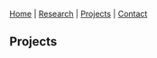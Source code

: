 [Home](/index.md) | [Research](/research/index.md) | [Projects](/projects/index.md) | [Contact](/contact/index.md)

## Projects
